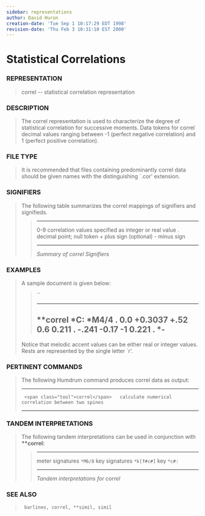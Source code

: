```yaml
---
sidebar: representations
author: David Huron
creation-date: 'Tue Sep 1 10:17:29 EDT 1998'
revision-date: 'Thu Feb 3 10:31:10 EST 2000'
---
```



Statistical Correlations
===================================================

### REPRESENTATION

> <span class="rep">correl</span> \-- statistical correlation representation

### DESCRIPTION

> The <span class="rep">correl</span> representation is used to characterize the degree
> of statistical correlation for successive moments. Data tokens for
> <span class="rep">correl</span> decimal values ranging between -1 (perfect negative
> correlation) and 1 (perfect positive correlation).

### FILE TYPE

> It is recommended that files containing predominantly <span class="rep">correl</span> data
> should be given names with the distinguishing \`.cor\' extension.

### SIGNIFIERS

> The following table summarizes the <span class="rep">correl</span> mappings of
> signifiers and signifieds.
>
> >   ----- -------------------------------------------------------
> >   0-9   correlation values specified as integer or real value
> >   .     decimal point; null token
> >   \+    plus sign (optional)
> >   \-    minus sign
> >   ----- -------------------------------------------------------
> >
> > *Summary of <span class="rep">correl</span> Signifiers*

### EXAMPLES

> A sample document is given below:
>
> > ``
> >
> >   ------------
> >   \*\*correl
> >   \*C:
> >   \*M4/4
> >   .
> >   0.0
> >   +0.3037
> >   +.52
> >   0.6
> >   0.211
> >   .
> >   -.241
> >   -0.17
> >   -1
> >   0.221
> >   .
> >   \*-
> >   ------------
> >
> Notice that melodic accent values can be either real or integer
> values. Rests are represented by the single letter \`r\'.

### PERTINENT COMMANDS

> The following Humdrum command produces <span class="rep">correl</span> data as output:
>
>   -- --------------------------------------- ----------------------------------------------------
>                                              
>      <span class="tool">correl</span>   calculate numerical correlation between two spines
>   -- --------------------------------------- ----------------------------------------------------
>
### TANDEM INTERPRETATIONS

> The following tandem interpretations can be used in conjunction with
> **\*\*correl:**
>
> >   ------------------ ------------
> >   meter signatures   `*M6/8`
> >   key signatures     `*k[f#c#]`
> >   key                `*c#:`
> >   ------------------ ------------
> >
> > *Tandem interpretations for <span class="rep">correl</span>*

### SEE ALSO

> ` barlines, correl, **simil, simil`

